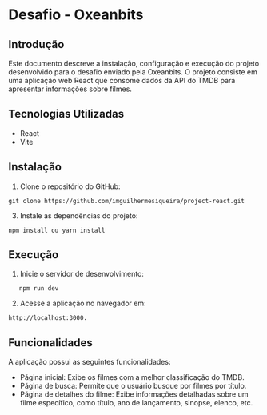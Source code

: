 # Desafio - Oxeanbits

## Introdução

Este documento descreve a instalação, configuração e execução do projeto desenvolvido para o desafio enviado pela Oxeanbits. O projeto consiste em uma aplicação web React que consome dados da API do TMDB para apresentar informações sobre filmes.

## Tecnologias Utilizadas

* React
* Vite

## Instalação

1. Clone o repositório do GitHub:
   
`
git clone https://github.com/imguilhermesiqueira/project-react.git
`

3. Instale as dependências do projeto:

`
 npm install ou yarn install
`

## Execução

1. Inicie o servidor de desenvolvimento:

`   
 npm run dev
`

2. Acesse a aplicação no navegador em: 

`
http://localhost:3000.
`

## Funcionalidades

A aplicação possui as seguintes funcionalidades:

* Página inicial: Exibe os filmes com a melhor classificação do TMDB.
* Página de busca: Permite que o usuário busque por filmes por título.
* Página de detalhes do filme: Exibe informações detalhadas sobre um filme específico, como título, ano de lançamento, sinopse, elenco, etc.
